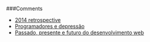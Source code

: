 ###Comments
* [2014 retrospective](http://zenorocha.com/2014-retrospective/)
* [Programadores e depressão](https://medium.com/brasil/programadores-e-depressao-30043d2972b5)
* [Passado, presente e futuro do desenvolvimento web](http://imasters.com.br/desenvolvimento/passado-presente-e-futuro-desenvolvimento-web/)
